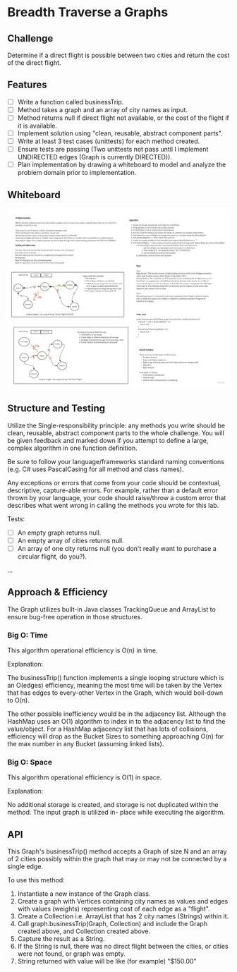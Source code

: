 # Breadth Traverse a Graphs

## Challenge

Determine if a direct flight is possible between two cities and return the cost of the direct flight.

## Features

- [ ] Write a function called businessTrip.
- [ ] Method takes a graph and an array of city names as input.
- [ ] Method returns null if direct flight not available, or the cost of the flight if it is available.
- [ ] Implement solution using "clean, reusable, abstract component parts".
- [ ] Write at least 3 test cases (unittests) for each method created.
- [ ] Ensure tests are passing (Two unittests not pass until I implement UNDIRECTED edges (Graph is currently DIRECTED)).
- [ ] Plan implementation by drawing a whiteboard to model and analyze the problem domain prior to implementation.

## Whiteboard

![Whiteboard of Business Trip Method Design](./business-trip-whiteboard.jpg)

## Structure and Testing

Utilize the Single-responsibility principle: any methods you write should be clean, reusable, abstract component parts to the whole challenge. You will be given feedback and marked down if you attempt to define a large, complex algorithm in one function definition.

Be sure to follow your language/frameworks standard naming conventions (e.g. C# uses PascalCasing for all method and class names).

Any exceptions or errors that come from your code should be contextual, descriptive, capture-able errors. For example, rather than a default error thrown by your language, your code should raise/throw a custom error that describes what went wrong in calling the methods you wrote for this lab.

Tests:

- [ ] An empty graph returns null.
- [ ] An empty array of cities returns null.
- [ ] An array of one city returns null (you don't really want to purchase a circular flight, do you?).

...

## Approach & Efficiency
<!-- What approach did you take? Why? What is the Big O space/time for this approach? -->



The Graph utilizes built-in Java classes TrackingQueue<E> and ArrayList<T> to ensure bug-free operation in those structures.

### Big O: Time

This algorithm operational efficiency is O(n) in time.

Explanation:

The businessTrip() function implements a single looping structure which is an O(edges) efficiency, meaning the most
time will be taken by the Vertex that has edges to every-other Vertex in the Graph, which would boil-down to O(n).

The other possible inefficiency would be in the adjacency list. Although the HashMap uses an O(1) algorithm to index in
to the adjacency list to find the value/object. For a HashMap adjacency list that has lots of collisions, efficiency
will drop as the Bucket Sizes to something approaching O(n) for the max number in any Bucket (assuming linked lists).

### Big O: Space

This algorithm operational efficiency is O(1) in space.

Explanation:

No additional storage is created, and storage is not duplicated within the method. The input graph is utilized in-
place while executing the algorithm.

## API
<!-- Description of each method publicly available in your Graph -->

This Graph's businessTrip() method accepts a Graph of size N and an array of 2 cities possibly within the graph that may or may not be connected by a single edge.

To use this method:

1. Instantiate a new instance of the Graph class.
2. Create a graph with Vertices containing city names as values and edges with values (weights) representing cost of each edge as a "flight".
3. Create a Collection i.e. ArrayList<City> that has 2 city names (Strings) within it.
4. Call graph.businessTrip(Graph, Collection) and include the Graph created above, and Collection created above.
5. Capture the result as a String.
6. If the String is null, there was no direct flight between the cities, or cities were not found, or graph was empty.
7. String returned with value will be like (for example) "$150.00"
